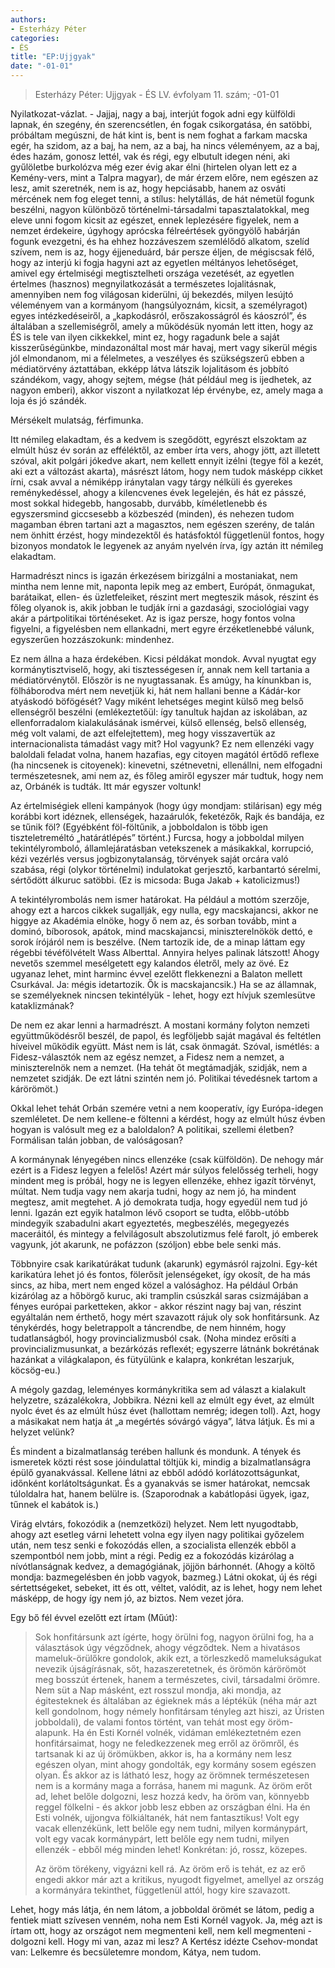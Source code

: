 ```yaml
---
authors: 
- Esterházy Péter
categories: 
- ÉS
title: "EP:Ujjgyak"
date: "-01-01"
---
```

> Esterházy Péter: Ujjgyak - ÉS LV. évfolyam 11. szám; -01-01

Nyilatkozat-vázlat. - Jajjaj, nagy a baj, interjút fogok adni egy külföldi lapnak, én szegény, én szerencsétlen, én fogak csikorgatása, én satöbbi, próbáltam megúszni, de hát kint is, bent is nem foghat a farkam macska egér, ha szidom, az a baj, ha nem, az a baj, ha nincs véleményem, az a baj, édes hazám, gonosz lettél, vak és régi, egy elbutult idegen néni, aki gyűlöletbe burkolózva még ezer évig akar élni (hirtelen olyan lett ez a Kemény-vers, mint a Talpra magyar), de már érzem előre, nem egészen az lesz, amit szeretnék, nem is az, hogy hepciásabb, hanem az osváti mércének nem fog eleget tenni, a stílus: helytállás, de hát németül fogunk beszélni, nagyon különböző történelmi-társadalmi tapasztalatokkal, meg eleve unni fogom kicsit az egészet, ennek leplezésére figyelek, nem a nemzet érdekeire, úgyhogy aprócska félreértések gyöngyölő habárján fogunk evezgetni, és ha ehhez hozzáveszem szemlélődő alkatom, szelíd szívem, nem is az, hogy éjjeneduárd, bár persze éljen, de mégiscsak félő, hogy az interjú ki fogja hagyni azt az egyetlen méltányos lehetőséget, amivel egy értelmiségi megtisztelheti országa vezetését, az egyetlen értelmes (hasznos) megnyilatkozását a természetes lojalitásnak, amennyiben nem fog világosan kiderülni, új bekezdés, milyen lesújtó véleményem van a kormányom (hangsúlyoznám, kicsit, a személyragot) egyes intézkedéseiről, a „kapkodásról, erőszakosságról és káoszról”, és általában a szellemiségről, amely a működésük nyomán lett itten, hogy az ÉS is tele van ilyen cikkekkel, mint ez, hogy ragadunk bele a saját kisszerűségünkbe, mindazonáltal most már havaj, mert vagy sikerül mégis jól elmondanom, mi a félelmetes, a veszélyes és szükségszerű ebben a médiatörvény áztattában, ekképp látva látszik lojalitásom és jobbító szándékom, vagy, ahogy sejtem, mégse (hát például meg is ijedhetek, az nagyon emberi), akkor viszont a nyilatkozat lép érvénybe, ez, amely maga a loja és jó szándék.

Mérsékelt mulatság, férfimunka.

Itt némileg elakadtam, és a kedvem is szegődött, egyrészt elszoktam az elmúlt húsz év során az efféléktől, az ember írta vers, ahogy jött, azt illetett szóval, akit polgári jókedve akart, nem kellett ennyit izélni (tegye föl a kezét, aki ezt a változást akarta), másrészt látom, hogy nem tudok másképp cikket írni, csak avval a némiképp iránytalan vagy tárgy nélküli és gyerekes reménykedéssel, ahogy a kilencvenes évek legelején, és hát ez pásszé, most sokkal hidegebb, hangosabb, durvább, kíméletlenebb és egyszersmind giccsesebb a közbeszéd (minden), és nehezen tudom magamban ébren tartani azt a magasztos, nem egészen szerény, de talán nem önhitt érzést, hogy mindezektől és hatásfoktól függetlenül fontos, hogy bizonyos mondatok le legyenek az anyám nyelvén írva, így aztán itt némileg elakadtam.

Harmadrészt nincs is igazán érkezésem birizgálni a mostaniakat, nem mintha nem lenne mit, naponta lepik meg az embert, Európát, önmagukat, barátaikat, ellen- és üzletfeleiket, részint mert megteszik mások, részint és főleg olyanok is, akik jobban le tudják írni a gazdasági, szociológiai vagy akár a pártpolitikai történéseket. Az is igaz persze, hogy fontos volna figyelni, a figyelésben nem ellankadni, mert egyre érzéketlenebbé válunk, egyszerűen hozzászokunk: mindenhez.

Ez nem állna a haza érdekében. Kicsi példákat mondok. Avval nyugtat egy kormánytisztviselő, hogy, aki tisztességesen ír, annak nem kell tartania a médiatörvénytől. Először is ne nyugtassanak. És amúgy, ha kínunkban is, fölháborodva mért nem nevetjük ki, hát nem hallani benne a Kádár-kor atyáskodó böfögését? Vagy miként lehetséges megint külső meg belső ellenségről beszélni (emlékeztetőül: így tanultuk hajdan az iskolában, az ellenforradalom kialakulásának ismérvei, külső ellenség, belső ellenség, még volt valami, de azt elfelejtettem), meg hogy visszavertük az internacionalista támadást vagy mit? Hol vagyunk? Ez nem ellenzéki vagy baloldali feladat volna, hanem hazafias, egy citoyen magától értődő reflexe (ha nincsenek is citoyenek): kinevetni, szétnevetni, ellenállni, nem elfogadni természetesnek, ami nem az, és főleg amiről egyszer már tudtuk, hogy nem az, Orbánék is tudták. Itt már egyszer voltunk!

Az értelmiségiek elleni kampányok (hogy úgy mondjam: stilárisan) egy még korábbi kort idéznek, ellenségek, hazaárulók, feketézők, Rajk és bandája, ez se tűnik föl? (Egyébként föl-föltűnik, a jobboldalon is több igen tiszteletreméltó „határátlépés” történt.) Furcsa, hogy a jobboldal milyen tekintélyromboló, államlejáratásban vetekszenek a másikakkal, korrupció, kézi vezérlés versus jogbizonytalanság, törvények saját orcára való szabása, régi (olykor történelmi) indulatokat gerjesztő, karbantartó sérelmi, sértődött álkuruc satöbbi. (Ez is micsoda: Buga Jakab + katolicizmus!)

A tekintélyrombolás nem ismer határokat. Ha például a mottóm szerzője, ahogy ezt a harcos cikkek sugallják, egy nulla, egy macskajancsi, akkor ne higgye az Akadémia elnöke, hogy ő nem az, és sorban tovább, mint a dominó, bíborosok, apátok, mind macskajancsi, miniszterelnökök dettó, e sorok írójáról nem is beszélve. (Nem tartozik ide, de a minap láttam egy régebbi tévéfölvételt Wass Alberttal. Annyira helyes palinak látszott! Ahogy nevetős szemmel mesélgetett egy kalandos életről, mely az övé. Ez ugyanaz lehet, mint harminc évvel ezelőtt flekkenezni a Balaton mellett Csurkával. Ja: mégis idetartozik. Ők is macskajancsik.) Ha se az államnak, se személyeknek nincsen tekintélyük - lehet, hogy ezt hívjuk szemlesütve kataklizmának?

De nem ez akar lenni a harmadrészt. A mostani kormány folyton nemzeti együttműködésről beszél, de papol, és legföljebb saját magával és feltétlen híveivel működik együtt. Mást nem is lát, csak önmagát. Szóval, ismétlés: a Fidesz-választók nem az egész nemzet, a Fidesz nem a nemzet, a miniszterelnök nem a nemzet. (Ha tehát őt megtámadják, szidják, nem a nemzetet szidják. De ezt látni szintén nem jó. Politikai tévedésnek tartom a kárörömöt.)

Okkal lehet tehát Orbán szemére vetni a nem kooperatív, így Európa-idegen szemléletet. De nem kellene-e föltenni a kérdést, hogy az elmúlt húsz évben hogyan is valósult meg ez a baloldalon? A politikai, szellemi életben? Formálisan talán jobban, de valóságosan?

A kormánynak lényegében nincs ellenzéke (csak külföldön). De nehogy már ezért is a Fidesz legyen a felelős! Azért már súlyos felelősség terheli, hogy mindent meg is próbál, hogy ne is legyen ellenzéke, ehhez igazít törvényt, múltat. Nem tudja vagy nem akarja tudni, hogy az nem jó, ha mindent megtesz, amit megtehet. A jó demokrata tudja, hogy egyedül nem tud jó lenni. Igazán ezt egyik hatalmon lévő csoport se tudta, előbb-utóbb mindegyik szabadulni akart egyeztetés, megbeszélés, megegyezés maceráitól, és mintegy a felvilágosult abszolutizmus felé farolt, jó emberek vagyunk, jót akarunk, ne pofázzon (szóljon) ebbe bele senki más.

Többnyire csak karikatúrákat tudunk (akarunk) egymásról rajzolni. Egy-két karikatúra lehet jó és fontos, fölerősít jelenségeket, így okosít, de ha más sincs, az hiba, mert nem enged közel a valósághoz. Ha például Orbán kizárólag az a hőbörgő kuruc, aki tramplin csúszkál saras csizmájában a fényes európai parketteken, akkor - akkor részint nagy baj van, részint egyáltalán nem érthető, hogy mért szavazott rájuk oly sok honfitársunk. Az ténykérdés, hogy beletrappolt a táncrendbe, de nem hinném, hogy tudatlanságból, hogy provincializmusból csak. (Noha mindez erősíti a provincializmusunkat, a bezárkózás reflexét; egyszerre látnánk bokrétának hazánkat a világkalapon, és fütyülünk e kalapra, konkrétan leszarjuk, köcsög-eu.)

A mégoly gazdag, leleményes kormánykritika sem ad választ a kialakult helyzetre, százalékokra, Jobbikra. Nézni kell az elmúlt egy évet, az elmúlt nyolc évet és az elmúlt húsz évet (hallottam nemrég; idegen toll). Azt, hogy a másikakat nem hatja át „a megértés sóvárgó vágya”, látva látjuk. És mi a helyzet velünk?

És mindent a bizalmatlanság terében hallunk és mondunk. A tények és ismeretek közti rést sose jóindulattal töltjük ki, mindig a bizalmatlanságra épülő gyanakvással. Kellene látni az ebből adódó korlátozottságunkat, időnként korlátoltságunkat. És a gyanakvás se ismer határokat, nemcsak túloldalra hat, hanem belülre is. (Szaporodnak a kabátlopási ügyek, igaz, tűnnek el kabátok is.)

Virág elvtárs, fokozódik a (nemzetközi) helyzet. Nem lett nyugodtabb, ahogy azt esetleg várni lehetett volna egy ilyen nagy politikai győzelem után, nem tesz senki e fokozódás ellen, a szocialista ellenzék ebből a szempontból nem jobb, mint a régi. Pedig ez a fokozódás kizárólag a nívótlanságnak kedvez, a demagógiának, jöjjön bárhonnét. (Ahogy a költő mondja: bazmegelésben én jobb vagyok, bazmeg.) Látni okokat, új és régi sértettségeket, sebeket, itt és ott, véltet, valódit, az is lehet, hogy nem lehet másképp, de hogy így nem jó, az biztos. Nem vezet jóra.

Egy bő fél évvel ezelőtt ezt írtam (Műút):

> Sok honfitársunk azt ígérte, hogy örülni fog, nagyon örülni fog, ha a választások úgy végződnek, ahogy végződtek. Nem a hivatásos mameluk-örülőkre gondolok, akik ezt, a törleszkedő mamelukságukat nevezik újságírásnak, sőt, hazaszeretetnek, és örömön kárörömöt meg bosszút értenek, hanem a természetes, civil, társadalmi örömre. Nem süt a Nap másként, ezt rosszul mondja, aki mondja, az égitesteknek és általában az égieknek más a léptékük (néha már azt kell gondolnom, hogy némely honfitársam tényleg azt hiszi, az Úristen jobboldali), de valami fontos történt, van tehát most egy öröm-alapunk. Ha én Esti Kornél volnék, vidáman emlékeztetném ezen honfitársaimat, hogy ne feledkezzenek meg erről az örömről, és tartsanak ki az új örömükben, akkor is, ha a kormány nem lesz egészen olyan, mint ahogy gondolták, egy kormány sosem egészen olyan. És akkor az is látható lesz, hogy az örömnek természetesen nem is a kormány maga a forrása, hanem mi magunk. Az öröm erőt ad, lehet belőle dolgozni, lesz hozzá kedv, ha öröm van, könnyebb reggel fölkelni - és akkor jobb lesz ebben az országban élni. Ha én Esti volnék, ujjongva fölkiáltanék, hát nem fantasztikus! Volt egy vacak ellenzékünk, lett belőle egy nem tudni, milyen kormánypárt, volt egy vacak kormánypárt, lett belőle egy nem tudni, milyen ellenzék - ebből még minden lehet! Konkrétan: jó, rossz, közepes.
>
> Az öröm törékeny, vigyázni kell rá. Az öröm erő is tehát, ez az erő engedi akkor már azt a kritikus, nyugodt figyelmet, amellyel az ország a kormányára tekinthet, függetlenül attól, hogy kire szavazott.

Lehet, hogy más látja, én nem látom, a jobboldal örömét se látom, pedig a fentiek miatt szívesen venném, noha nem Esti Kornél vagyok. Ja, még azt is írtam ott, hogy az országot nem megmenteni kell, nem kell megmenteni - dolgozni kell. Hogy mi van, azaz mi lesz? A Kertész idézte Csehov-mondat van: Lelkemre és becsületemre mondom, Kátya, nem tudom.
